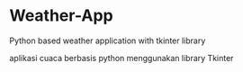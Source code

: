 # Weather-App
Python based weather application with tkinter library

aplikasi cuaca berbasis python menggunakan library Tkinter
